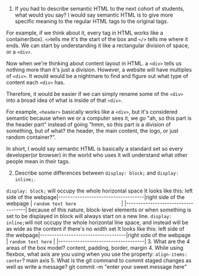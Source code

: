 1. If you had to describe semantic HTML to the next cohort of students, what would you say?
I would say semantic HTML is to give more specific meaning to the regular HTML tags to the original tags.

For example, if we think about it, every tag in HTML works like a container(box). 
`<>`tells me it's the start of the box and `</>` tells me where it ends.
We can start by understanding it like a rectangular division of space, or a `<div>`.

Now when we're thinking about content layout in HTML. a `<div>` tells us nothing more than it's just a division. 
However, a website will have multiples of `<div>`. It would would be a nightmare to find and figure out what type of content each `<div>` has.

Therefore, it would be easier if we can simply rename some of the `<div>` into a broad idea of what is inside of that `<div>`.

For example, `<header>` basically works like a `<div>`, but it's considered semantic because when we or a computer sees it, we go "ah, so this part is the header part" instead of going "hmm, so this part is a division of something, but of what? the header, the main content, the logo, or just random container?". 

In short, I would say semantic HTML is basically a standard set so every developer(or browser) in the world who uses it will understand what other people mean in their tags.


2. Describe some differences between ```display: block;``` and ```display: inline;```.

`display: block;` will occupy the whole horizontal space
It looks like this:
left side of the webpage|------------------------------------|right side of the webpage
                        | `random text here                 `|
                        |------------------------------------|
because of this nature, block-level elements or when something is set to be displayed in block will always start on a new line.
`display: inline;`will not occupy the whole horizontal line space, and instead will be as wide as the content if there's no width set
It looks like this:
left side of the webpage|------------------------------------|right side of the webpage
                        | `random text here`                 |
                        |------------------------------------|
3. What are the 4 areas of the box model?
content, padding, border, margin
4. While using flexbox, what axis are you using when you use the property: ```align-items: center```?
main axis
5. What is the git command to commit staged changes as well as write a message? 
git commit -m "enter your sweet message here"